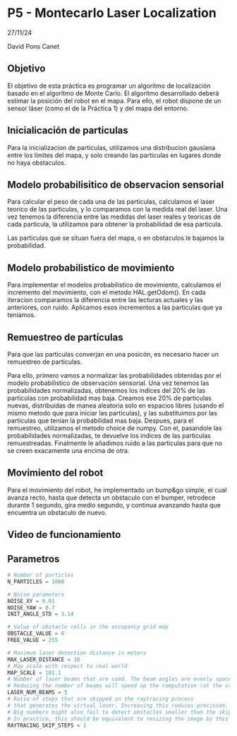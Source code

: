 # P5 - Montecarlo Laser Localization

27/11/24

David Pons Canet

## Objetivo

El objetivo de esta práctica es programar un algoritmo de localización basado en el algoritmo de Monte Carlo. El algoritmo desarrollado deberá estimar la posición del robot en el mapa. Para ello, el robot dispone de un sensor láser (como el de la Práctica 1) y del mapa del entorno.

## Inicialicación de particulas

Para la inicializacion de particulas, utilizamos una distribucion gausiana entre los limites del mapa, y solo creando las particulas en lugares donde no haya obstaculos.

## Modelo probabilisitico de observacion sensorial

Para calcular el peso de cada una de las particulas, calculamos el laser teorico de las particulas, y lo comparamos con la medida real del laser. Una vez tenemos la diferencia entre las medidas del laser reales y teoricas de cada particula, la utilizamos para obtener la probabilidad de esa particula.

Las particulas que se situan fuera del mapa, o en obstaculos le bajamos la probabilidad.

## Modelo probabilistico de movimiento

Para implementar el modelos probabilistico de movimiento, calculamos el incremento del movimiento, con el metodo HAL.getOdom(). En cada iteracion comparamos la diferencia entre las lecturas actuales y las anteriores, con ruido. Aplicamos esos incrementos a las particulas que ya teniamos.

## Remuestreo de partículas

Para que las particulas converjan en una posicón, es necesario hacer un remuestreo de particulas. 

Para ello, primero vamos a normalizar las probabilidades obtenidas por el modelo probabilistico de observación sensorial. Una vez tenemos las probabilidades normalizadas, obtenemos los indices del 20% de las particulas con probabilidad mas baja. Creamos ese 20% de particulas nuevas, distribuidas de manea aleatoria solo en espacios libres (usando el mismo metodo que para iniciar las particulas), y las substituimos por las particulas que tenian la probabilidad mas baja. Despues, para el remuestreo, utilizamos el metodo choice de numpy. Con el, pasandole las probabilidades normalizadas, te devuelve los indices de las particulas remuestreadas. Finalmente le añadimos ruido a las particulas para que no se creen exacamente una encima de otra.

## Movimiento del robot

Para el movimiento del robot, he implementado un bump&go simple, el cual avanza recto, hasta que detecta un obstaculo con el bumper, retrodece durante 1 segundo, gira medio segundo, y continua avanzando hasta que encuentra un obstaculo de nuevo.

## Video de funcionamiento



## Parametros 

```python
# Number of particles
N_PARTICLES = 1000

# Noise parameters
NOISE_XY = 0.01
NOISE_YAW = 0.7
INIT_ANGLE_STD = 3.14

# Value of obstacle cells in the occupancy grid map
OBSTACLE_VALUE = 0
FREE_VALUE = 255

# Maximum laser detection distance in meters
MAX_LASER_DISTANCE = 10
# Map scale with respect to real world
MAP_SCALE = 101.1
# Number of laser beams that are used. The beam angles are evenly spaced.
# Reducing the number of beams will speed up the computation (at the stake of accuracy)
LASER_NUM_BEAMS = 5
# Ratio of steps that are skipped in the raytracing process
# that generates the virtual laser. Increasing this reduces precision.
# Big numbers might also fail to detect obstacles smaller than the skipped pixels.
# In practice, this should be equivalent to resizing the image by this factor.
RAYTRACING_SKIP_STEPS = 1
```


